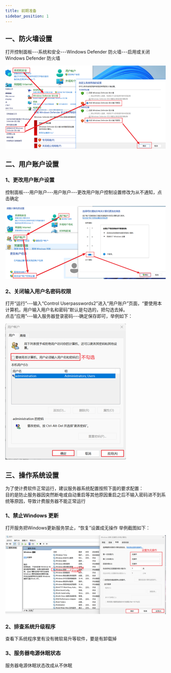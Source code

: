 ```yaml
---
title: 前期准备
sidebar_position: 1
---
```

## 一、防火墙设置
<p style={{marginLeft:"2em" ,fontSize:"20px"}}>打开控制面板---系统和安全---Windows Defender 防火墙---启用或关闭Windows Defender 防火墙</p>
<img src="/static/img/softwareInstall/8.png" alt="" style={{marginLeft:"4em"}}/>

## 二、用户账户设置
### 1、更改用户账户设置
<p style={{marginLeft:"2em" ,fontSize:"20px"}}>控制面板---用户账户---用户账户---更改用户账户控制设置修改为从不通知，点击确定</p>
<img src="/static/img/softwareInstall/9.png" alt="" style={{marginLeft:"4em"}}/>


### 2、关闭输入用户名密码权限
<p style={{marginLeft:"2em" ,fontSize:"20px"}}>打开“运行”---输入“Control Userpasswords2”进入“用户账户”页面，“要使用本计算机，用户输入用户名和密码”默认是勾选的，把勾选去掉。<br />
点击“应用”---输入服务器登录密码---确定保存即可，举例如下：</p>
<img src="/img/softwareInstall/10.png" alt="" style={{marginLeft:"4em"}}/>

## 三、操作系统设置

<p style={{marginLeft:"2em" ,fontSize:"20px"}}>为了使计费软件正常运行，建议服务器系统配置按照下面的要求配置：<br />
目的是防止服务器因突然断电或自动重启等其他原因重启之后不输入密码进不到系统等原因，导致计费服务器不能正常运行</p>

### 1、禁止Windows 更新

<p style={{marginLeft:"2em" ,fontSize:"20px"}}>打开服务把Windows更新服务禁止，“恢复”设置成无操作	举例截图如下：</p>
<img src="/img/softwareInstall/11.png" alt="" style={{marginLeft:"4em"}}/>

### 2、排查系统升级程序
<p style={{marginLeft:"2em" ,fontSize:"20px"}}>查看下系统程序里有没有微软易升等软件，要是有卸载掉</p>


### 3、服务器电源休眠状态
<p style={{marginLeft:"2em" ,fontSize:"20px"}}>服务器电源休眠状态改成从不休眠</p>





